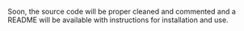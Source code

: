 Soon, the source code will be proper cleaned and commented and a README will be available with instructions for installation and use.